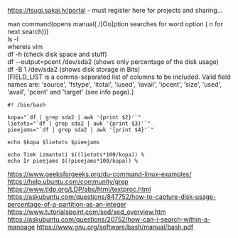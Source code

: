 https://tsugi.sakai.lv/portal - must register here for projects and sharing...  




man command(opens manual( /[Oo]ption searches for word option ( n for next search)))        
ls -l       
whereis vim         
df -h (check disk space and stuff)      
df --output=pcent /dev/sda2 (shows only percentage of the disk usage)    
df -B 1 /dev/sda2 (shows disk storage in Bits)      
[FIELD_LIST is a comma-separated list of columns to be included. Valid field names are: 'source', 'fstype', 'itotal', 'iused', 'iavail', 'ipcent', 'size', 'used', 'avail', 'pcent' and 'target' (see info page).]      

```
#! /bin/bash
 
kopa="`df | grep sda2 | awk '{print $2}'`"
lietots="`df | grep sda2 | awk '{print $3}'`"
pieejams="`df | grep sda2 | awk '{print $4}'`"

echo $kopa $lietots $pieejams

echo Tiek izmantoti $((lietots*100/kopa)) %
echo Ir pieejams $((pieejams*100/kopa)) %
```









https://www.geeksforgeeks.org/du-command-linux-examples/
https://help.ubuntu.com/community/grep
https://www.tldp.org/LDP/abs/html/textproc.html
https://askubuntu.com/questions/847752/how-to-capture-disk-usage-percentage-of-a-partition-as-an-integer
https://www.tutorialspoint.com/sed/sed_overview.htm 
https://askubuntu.com/questions/20752/how-can-i-search-within-a-manpage
https://www.gnu.org/software/bash/manual/bash.pdf
